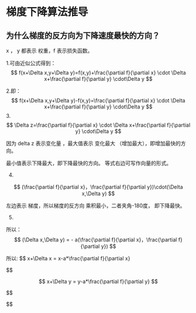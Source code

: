 # 梯度下降算法推导

## 为什么梯度的反方向为下降速度最快的方向？



 x ， y 都表示 权重，f 表示损失函数。



1.可由近似公式得到：
$$
f(x+\Delta x,y+\Delta y)=f(x,y)+\frac{\partial f}{\partial x} \cdot \Delta x+\frac{\partial f}{\partial y} \cdot\Delta y
$$

2.即：    
$$
f(x+\Delta x,y+\Delta y)-f(x,y)=\frac{\partial f}{\partial x} \cdot \Delta x+\frac{\partial f}{\partial y} \cdot\Delta y
$$
3.
$$
\Delta z=\frac{\partial f}{\partial x} \cdot \Delta x+\frac{\partial f}{\partial y} \cdot\Delta y
$$

因为     delta z 表示变化量 ，最大值表示  变化最大 （增加最大），即增加最快的方向。

最小值表示下降最大，即下降最快的方向。 等式右边可写作向量的形式。



4.
$$
(\frac{\partial f}{\partial x}，\frac{\partial f}{\partial y})\cdot(\Delta x,\Delta y)
$$

左边表示 梯度，所以梯度的反方向 乘积最小，二者夹角-180度， 即下降最快。



5.

所以：
$$
(\Delta x,\Delta y) = - a(\frac{\partial f}{\partial x}，\frac{\partial f}{\partial y})
$$




所以:
$$
x+\Delta x = x-a*\frac{\partial f}{\partial x}
$$

$$
x+\Delta y = y-a*\frac{\partial f}{\partial y}
$$





$$

$$
​                    